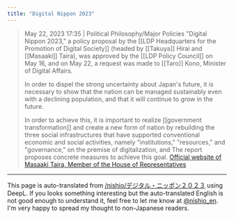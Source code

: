 ```yaml
---
title: "Digital Nippon 2023"
---
```


> May 22, 2023 17:35 | Political Philosophy/Major Policies
>  "Digital Nippon 2023," a policy proposal by the [[LDP Headquarters for the Promotion of Digital Society]] (headed by [[Takuya]] Hirai and [[Masaaki]] Taira), was approved by the [[LDP Policy Council]] on May 16, and on May 22, a request was made to [[Taro]] Kono, Minister of Digital Affairs.
>
>  In order to dispel the strong uncertainty about Japan's future, it is necessary to show that the nation can be managed sustainably even with a declining population, and that it will continue to grow in the future.
>
>  In order to achieve this, it is important to realize [[government transformation]] and create a new form of nation by rebuilding the three social infrastructures that have supported conventional economic and social activities, namely "institutions," "resources," and "governance," on the premise of digitalization, and The report proposes concrete measures to achieve this goal.
[Official website of Masaaki Taira, Member of the House of Representatives](https://www.taira-m.jp/2023/05/post-360.html)


---
This page is auto-translated from [/nishio/デジタル・ニッポン２０２３](https://scrapbox.io/nishio/デジタル・ニッポン２０２３) using DeepL. If you looks something interesting but the auto-translated English is not good enough to understand it, feel free to let me know at [@nishio_en](https://twitter.com/nishio_en). I'm very happy to spread my thought to non-Japanese readers.